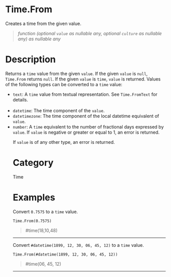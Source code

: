 # Time.From
Creates a time from the given value.
> _function (optional <code>value</code> as nullable any, optional <code>culture</code> as nullable any) as nullable any_

# Description 
Returns a <code>time</code> value from the given <code>value</code>. If the given <code>value</code> is <code>null</code>, <code>Time.From</code> returns <code>null</code>.  If the given <code>value</code> is <code>time</code>, <code>value</code> is returned. Values of the following types can be converted to a <code>time</code> value:
      <ul>
        <li><code>text</code>: A <code>time</code> value from textual representation. See <code>Time.FromText</code> for details.</li>        
        <li><code>datetime</code>: The time component of the <code>value</code>.</li>
        <li><code>datetimezone</code>: The time component of the local datetime equivalent of <code>value</code>.</li>
        <li><code>number</code>: A <code>time</code> equivalent to the number of fractional days expressed by <code>value</code>. If <code>value</code> is negative or greater or equal to 1, an error is returned.</li>
      
If <code>value</code> is of any other type, an error is returned.
# Category 
Time
# Examples 
Convert <code>0.7575</code> to a <code>time</code> value.
```
Time.From(0.7575)
```
> #time(18,10,48)

***
Convert <code>#datetime(1899, 12, 30, 06, 45, 12)</code> to a <code>time</code> value.
```
Time.From(#datetime(1899, 12, 30, 06, 45, 12))
```
> #time(06, 45, 12)

***
